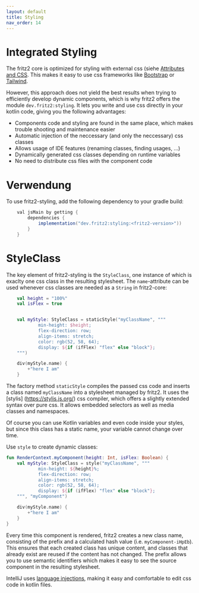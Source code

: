 ```yaml
---
layout: default
title: Styling
nav_order: 14
---
```

# Integrated Styling

The fritz2 core is optimized for styling with external css (siehe [Attributes and CSS](Attributes%20and%20CSS.html). This makes it easy to use css frameworks like [Bootstrap](https://getbootstrap.com/) or [Tailwind](https://tailwindcss.com/).

However, this approach does not yield the best results when trying to efficiently develop dynamic components, which is why fritz2 offers the module `dev.fritz2:styling`. It lets you write and use css directly in your kotlin code, giving you the following advantages: 

* Components code and styling are found in the same place, which makes trouble shooting and maintenance easier
* Automatic injection of the neccessary (and only the neccessary) css classes
* Allows usage of IDE features (renaming classes, finding usages, ...)
* Dynamically generated css classes depending on runtime variables
* No need to distribute css files with the component code

# Verwendung

To use fritz2-styling, add the following dependency to your gradle build:

```gradle
    val jsMain by getting {
        dependencies {
            implementation("dev.fritz2:styling:<fritz2-version>"))
        }
    }
```

# StyleClass

The key element of fritz2-styling is the `StyleClass`, one instance of which is exaclty one css class in the resulting stylesheet. The `name`-attribute can be used whenever css classes are needed as a `String` in fritz2-core:

```kotlin
    val height = "100%"
    val isFlex = true


    val myStyle: StyleClass = staticStyle("myClassName", """
            min-height: $height;
            flex-direction: row;
            align-items: stretch;
            color: rgb(52, 58, 64);
            display: ${if (ifFlex) "flex" else "block"};
    """)

    div(myStyle.name) {
        +"here I am"
    }
````

The factory method `staticStyle` compiles the passed css code and inserts a class named `myClassName` into a stylesheet managed by fritz2. It uses the [stylis] (https://stylis.js.org/) css compiler, which offers a slightly extended syntax over pure css. It allows embedded selectors as well as media classes and namespaces. 

Of course you can use Kotlin variables and even code inside your styles, but since this class has a static name, your variable cannot change over time. 

Use `style` to create dynamic classes:

```kotlin
fun RenderContext.myComponent(height: Int, isFlex: Boolean) {
    val myStyle: StyleClass = style("myClassName", """
            min-height: ${height}%;
            flex-direction: row;
            align-items: stretch;
            color: rgb(52, 58, 64);
            display: ${if (ifFlex) "flex" else "block"};
    """, "myComponent")

    div(myStyle.name) {
        +"here I am"
    }
}
```
Every time this component is rendered, fritz2 creates a new class name, consisting of the prefix and a calculated hash value (i.e. `myComponent-iHpEb`). This ensures that each created class has unique content, and classes that already exist are reused if the content has not changed. The prefix allows you to use semantic identifiers which makes it easy to see the source component in the resulting stylesheet. 


IntelliJ uses [language injections](https://www.jetbrains.com/help/idea/using-language-injections.html), making it easy and comfortable to edit css code in kotlin files.



